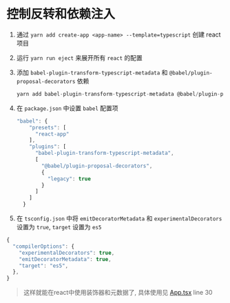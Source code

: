 # 控制反转和依赖注入

1. 通过 `yarn add create-app <app-name> --template=typescript` 创建 react 项目

2. 运行 `yarn run eject` 来展开所有 `react` 的配置

3. 添加 `babel-plugin-transform-typescript-metadata` 和 `@babel/plugin-proposal-decorators` 依赖
    ```typescript
    yarn add babel-plugin-transform-typescript-metadata @babel/plugin-proposal-decorators
    ```

4. 在 `package.json` 中设置 `babel` 配置项
    ```typescript
    "babel": {
        "presets": [
          "react-app"
        ],
        "plugins": [
          "babel-plugin-transform-typescript-metadata",
          [
            "@babel/plugin-proposal-decorators",
            {
              "legacy": true
            }
          ]
        ]
      }
    ```

5. 在 `tsconfig.json` 中将 `emitDecoratorMetadata` 和 `experimentalDecorators` 设置为 `true`, `target` 设置为 `es5`
```typescript
{
  "compilerOptions": {
    "experimentalDecorators": true,
    "emitDecoratorMetadata": true,
    "target": "es5",
  },
}
```
> 这样就能在react中使用装饰器和元数据了, 具体使用见 [App.tsx](./src/App.tsx) line 30